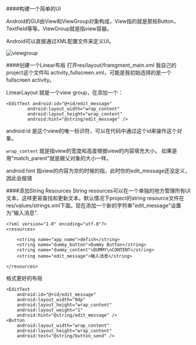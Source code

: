 ####构建一个简单的UI

Android的GUI由View和ViewGroup对象构成，View指的就是那些Button，Textfield等等。ViewGroup就是指view容器。  

Android可以直接通过XML配置文件来定义UI。  

![viewgroup](http://foofish.qiniudn.com/emulator.png)

####创建一个Linear布局
打开res/layout/framgment_main.xml
我自己的project这个文件叫 activity_fullscreen.xml，可能是我初始选择的是一个fullscreen activity。  

LinearLayout 就是一个view group，在<LinearLayout>添加一个：  

    <EditText android:id="@+id/edit_message"
            android:layout_width="wrap_content"
            android:layout_height="wrap_content"
            android:hint="@string/edit_message" />

android:id 是这个view的唯一标识符，可以在代码中通过这个id来操作这个对象。  

`wrap_content` 就是指view的宽度和高度根据view的内容填充大小。 如果是用"match_parent"就是跟父对象的大小一样。  

android:hint 指view的内容为空的时候的指，此时你的edit_message还没定义，因此会报错   

####添加String Resources
String resources可以在一个单独的地方管理所有UI文本，这样更易查找和更新文本。默认情况下project的string resource文件在res/values/strings.xml下面。现在添加一个新的字符串"edit_message"设置为"输入消息".  

    <?xml version="1.0" encoding="utf-8"?>
    <resources>
    
        <string name="app_name">defish</string>
        <string name="dummy_button">Dummy Button</string>
        <string name="dummy_content">DUMMY\nCONTENT</string>
        <string name="edit_message">输入消息</string>
    
    </resources>
    

格式更好的布局  

    <EditText
        android:id="@+id/edit_message"
        android:layout_width="0dp"
        android:layout_height="wrap_content"
        android:layout_weight="1"
        android:hint="@string/edit_message" />
    <Button
        android:layout_width="wrap_content"
        android:layout_height="wrap_content"
        android:text="@string/button_send" />

    
